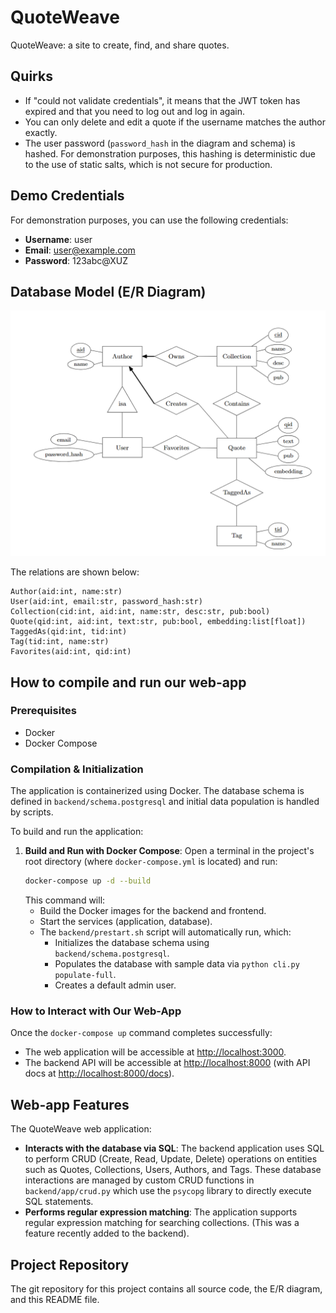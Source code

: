 # QuoteWeave

QuoteWeave: a site to create, find, and share quotes.

## Quirks

- If "could not validate credentials", it means that the JWT token has expired and that you need to log out and log in again.
- You can only delete and edit a quote if the username matches the author exactly.
- The user password (`password_hash` in the diagram and schema) is hashed. For demonstration purposes, this hashing is deterministic due to the use of static salts, which is not secure for production.

## Demo Credentials

For demonstration purposes, you can use the following credentials:
- **Username**: user
- **Email**: user@example.com
- **Password**: 123abc@XUZ

## Database Model (E/R Diagram)

![Entity/Relationship Diagram for QuoteWeave](diagram/diagram_v1.png)

The relations are shown below:

```
Author(aid:int, name:str)
User(aid:int, email:str, password_hash:str)
Collection(cid:int, aid:int, name:str, desc:str, pub:bool)
Quote(qid:int, aid:int, text:str, pub:bool, embedding:list[float])
TaggedAs(qid:int, tid:int)
Tag(tid:int, name:str)
Favorites(aid:int, qid:int)
```

## How to compile and run our web-app

### Prerequisites
- Docker
- Docker Compose

### Compilation & Initialization
The application is containerized using Docker. The database schema is defined in `backend/schema.postgresql` and initial data population is handled by scripts.

To build and run the application:

1.  **Build and Run with Docker Compose**:
    Open a terminal in the project's root directory (where `docker-compose.yml` is located) and run:
    ```bash
    docker-compose up -d --build
    ```
    This command will:
    *   Build the Docker images for the backend and frontend.
    *   Start the services (application, database).
    *   The `backend/prestart.sh` script will automatically run, which:
        *   Initializes the database schema using `backend/schema.postgresql`.
        *   Populates the database with sample data via `python cli.py populate-full`.
        *   Creates a default admin user.

### How to Interact with Our Web-App
Once the `docker-compose up` command completes successfully:
- The web application will be accessible at [http://localhost:3000](http://localhost:3000).
- The backend API will be accessible at [http://localhost:8000](http://localhost:8000) (with API docs at [http://localhost:8000/docs](http://localhost:8000/docs)).

## Web-app Features

The QuoteWeave web application:

-   **Interacts with the database via SQL**: The backend application uses SQL to perform CRUD (Create, Read, Update, Delete) operations on entities such as Quotes, Collections, Users, Authors, and Tags. These database interactions are managed by custom CRUD functions in `backend/app/crud.py` which use the `psycopg` library to directly execute SQL statements.
-   **Performs regular expression matching**: The application supports regular expression matching for searching collections. (This was a feature recently added to the backend).

## Project Repository
The git repository for this project contains all source code, the E/R diagram, and this README file.